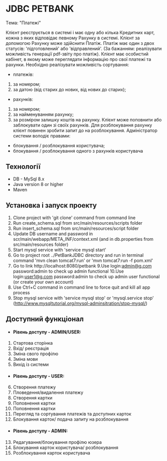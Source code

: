 # JDBC PETBANK

Tема: "Платежі" 

Клієнт реєструється в системі і має одну або кілька Кредитних карт, кожна з яких відповідає певному Рахунку в системі. Клієнт за допомогою Рахунку може здійснити Платіж.
Платіж має один з двох статусів: 'підготовлений' або 'відправлений'. (За бажанням: реалізувати можливість генерації pdf-звіту про платіж).
Клієнт має особистий кабінет, в якому може переглядати інформацію про свої платежі та рахунки. Необхідно реалізувати можливість сортування:
- платежів:
1) за номером;
2) за датою (від старих до нових, від нових до старих);
- рахунків:
1) за номером;
2) за найменуванням рахунку;
3) за розміром залишку коштів на рахунку.
Клієнт може поповнити або заблокувати один зі своїх рахунків. Для розблокування рахунку клієнт повинен зробити запит до на розблокування.
Адміністратор системи володіє правами:
- блокування / розблокування користувача;
- блокування / розблокування одного з рахунків користувача

## Технології
- DB - MySql 8.x
- Java version 8 or higher
- Maven

## Установка і запуск проекту

1. Clone project with 'git clone' command from command line
3. Run create_schema.sql from src/main/resources/scripts folder
4. Run insert_schema.sql from src/main/resources/script folder
5. Update DB username and password in scr/main/webapp/META_INF/context.xml (and in db.properties from src/main/resources folder)
6. Start mysql service with 'service mysql start' 
7. Go to project root ../PetBankJDBC directory and run in terminal command 'mvn clean tomcat7:run' or 'mvn tomcat7:run -f pom.xml'
8. Go to link http://localhost:8080/petbank
9.Use login:admin@g.com password:admin to check up admin functional
10.Use login:user1@g.com password:admin to check up admin user functional (or create your own account)
11. Use Ctrl+C command in command line to force quit and kill all app process
12. Stop mysql service with 'service mysql stop' or 'mysql.service stop' (http://www.mysqltutorial.org/mysql-adminsitration/stop-mysql/)

## Доступний функціонал

- #### Рівень доступу - ADMIN/USER:

1.  Стартова сторінка
2. Вхід/ реєстрація
3. Зміна свого профілю
4. Зміна мови
5. Вихід із системи

- #### Рівень доступу - USER:

6.  Створення платежу
7. Пловедення/видалення платежу
8.  Створення картки
9. Поповнення картки
10. Поповнення картки
11. Перегляд та сортування платежів та доступних карток
12. Блокування карток/ подача запиту на розблокування

- #### Рівень доступу - ADMIN:

13.  Редагування/блокування профілю юзера
14.  Блокування карток користувача/ розблокування
15. Розблокування карток користувача


